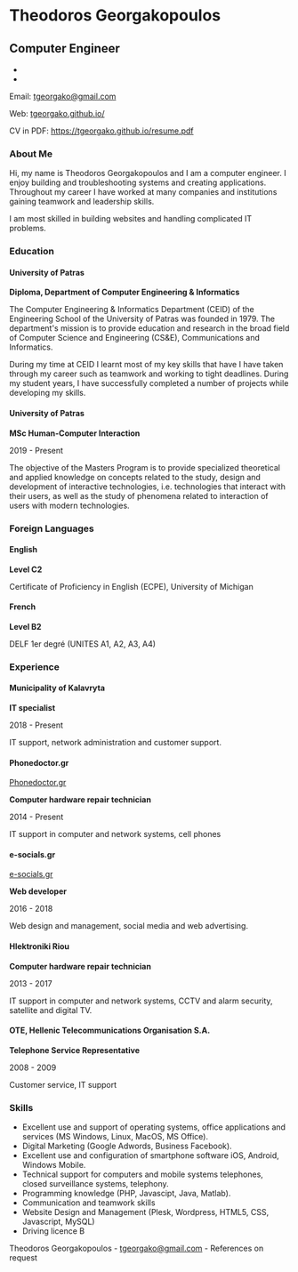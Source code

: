 Theodoros Georgakopoulos
========================

Computer Engineer
-----------------

-   [](https://github.com/tgeorgako)
-   [](https://www.linkedin.com/in/theodoros-georgakopoulos)

Email: <tgeorgako@gmail.com>

Web: [tgeorgako.github.io/](//tgeorgako.github.io/)

CV in PDF: <https://tgeorgako.github.io/resume.pdf>

### About Me

Hi, my name is Theodoros Georgakopoulos and I am a computer engineer. I
enjoy building and troubleshooting systems and creating applications.
Throughout my career I have worked at many companies and institutions
gaining teamwork and leadership skills.

I am most skilled in building websites and handling complicated IT
problems.

### Education

#### University of Patras

**Diploma, Department of Computer Engineering & Informatics**

The Computer Engineering & Informatics Department (CEID) of the
Engineering School of the University of Patras was founded in 1979. The
department's mission is to provide education and research in the broad
field of Computer Science and Engineering (CS&E), Communications and
Informatics.

During my time at CEID I learnt most of my key skills that have I have
taken through my career such as teamwork and working to tight deadlines.
During my student years, I have successfully completed a number of
projects while developing my skills.

#### University of Patras

**MSc Human-Computer Interaction**

2019 - Present

The objective of the Masters Program is to provide specialized
theoretical and applied knowledge on concepts related to the study,
design and development of interactive technologies, i.e. technologies
that interact with their users, as well as the study of phenomena
related to interaction of users with modern technologies.

### Foreign Languages

#### English

**Level C2**

Certificate of Proficiency in English (ECPE), University of Michigan

#### French

**Level B2**

DELF 1er degré (UNITES A1, A2, A3, A4)

### Experience

#### Municipality of Kalavryta

**IT specialist**

2018 - Present

IT support, network administration and customer support.

#### Phonedoctor.gr

[Phonedoctor.gr](//Phonedoctor.gr)

**Computer hardware repair technician**

2014 - Present

IT support in computer and network systems, cell phones

#### e-socials.gr

[e-socials.gr](//e-socials.gr)

**Web developer**

2016 - 2018

Web design and management, social media and web advertising.

#### Hlektroniki Riou

**Computer hardware repair technician**

2013 - 2017

IT support in computer and network systems, CCTV and alarm security,
satellite and digital TV.

#### OTE, Hellenic Telecommunications Organisation S.A.

**Telephone Service Representative**

2008 - 2009

Customer service, IT support

### Skills

-   Excellent use and support of operating systems, office applications
    and services (MS Windows, Linux, MacOS, MS Office).
-   Digital Marketing (Google Adwords, Business Facebook).
-   Excellent use and configuration of smartphone software iOS, Android,
    Windows Mobile.
-   Technical support for computers and mobile systems telephones,
    closed surveillance systems, telephony.
-   Programming knowledge (PHP, Javascipt, Java, Matlab).
-   Communication and teamwork skills
-   Website Design and Management (Plesk, Wordpress, HTML5, CSS,
    Javascript, MySQL)
-   Driving licence B

Theodoros Georgakopoulos - <tgeorgako@gmail.com> - References on request
